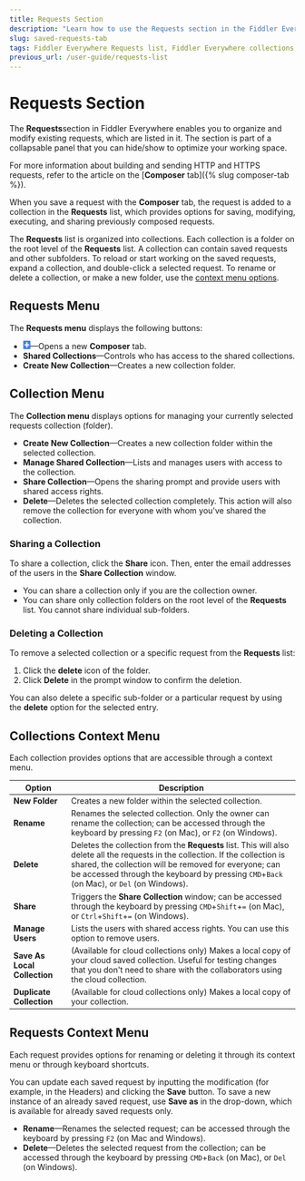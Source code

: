 ```yaml
---
title: Requests Section
description: "Learn how to use the Requests section in the Fiddler Everywhere web-debugging HTTP-proxy client."
slug: saved-requests-tab
tags: Fiddler Everywhere Requests list, Fiddler Everywhere collections, saved requests, share requests, share Fiddler collection
previous_url: /user-guide/requests-list
---
```


# Requests Section

The **Requests**section in Fiddler Everywhere enables you to organize and modify existing requests, which are listed in it. The section is part of a collapsable panel that you can hide/show to optimize your working space.

For more information about building and sending HTTP and HTTPS requests, refer to the article on the [**Composer** tab]({% slug composer-tab %}).

When you save a request with the **Composer** tab, the request is added to a collection in the **Requests** list, which provides options for saving, modifying, executing, and sharing previously composed requests.

The **Requests** list is organized into collections. Each collection is a folder on the root level of the **Requests** list. A collection can contain saved requests and other subfolders. To reload or start working on the saved requests, expand a collection, and double-click a selected request. To rename or delete a collection, or make a new folder, use the [context menu options](#requests-context-menu).

## Requests Menu

The **Requests menu** displays the following buttons:

- ![Create New Request](../images/requests/create-new-requests-sign.png)&mdash;Opens a new **Composer** tab.
- **Shared Collections**&mdash;Controls who has access to the shared collections.
- **Create New Collection**&mdash;Creates a new collection folder.

## Collection Menu

The **Collection menu** displays options for managing your currently selected requests collection (folder).

- **Create New Collection**&mdash;Creates a new collection folder within the selected collection.
- **Manage Shared Collection**&mdash;Lists and manages users with access to the collection.
- **Share Collection**&mdash;Opens the sharing prompt and provide users with shared access rights.
- **Delete**&mdash;Deletes the selected collection completely. This action will also remove the collection for everyone with whom you've shared the collection.

### Sharing a Collection

To share a collection, click the __Share__ icon. Then, enter the email addresses of the users in the **Share Collection** window.

- You can share a collection only if you are the collection owner.
- You can share only collection folders on the root level of the **Requests** list. You cannot share individual sub-folders.  


### Deleting a Collection

To remove a selected collection or a specific request from the **Requests** list:

1. Click the **delete** icon of the folder.
1. Click __Delete__ in the prompt window to confirm the deletion.

You can also delete a specific sub-folder or a particular request by using the **delete** option for the selected entry.

## Collections Context Menu

Each collection provides options that are accessible through a context menu.

| Option      | Description |
| ----------- | ----------- |
| **New Folder**  | Creates a new folder within the selected collection.
| **Rename**      | Renames the selected collection. Only the owner can rename the collection; can be accessed through the keyboard by pressing `F2` (on Mac), or `F2` (on Windows).
| **Delete**      | Deletes the collection from the **Requests** list. This will also delete all the requests in the collection. If the collection is shared, the collection will be removed for everyone; can be accessed through the keyboard by pressing `CMD`+`Back` (on Mac), or `Del` (on Windows).
| **Share**       | Triggers the **Share Collection** window; can be accessed through the keyboard by pressing `CMD`+`Shift`+`=` (on Mac), or `Ctrl`+`Shift`+`=` (on Windows).
| **Manage Users**| Lists the users with shared access rights. You can use this option to remove users.
| **Save As Local Collection** |(Available for cloud collections only) Makes a local copy of your cloud saved collection. Useful for testing changes that you don't need to share with the collaborators using the cloud collection.
| **Duplicate Collection** |(Available for cloud collections only) Makes a local copy of your collection.


## Requests Context Menu

Each request provides options for renaming or deleting it through its context menu or through keyboard shortcuts.

You can update each saved request by inputting the modification (for example, in the Headers) and clicking the __Save__ button. To save a new instance of an already saved request, use __Save as__ in the drop-down, which is available for already saved requests only.

- **Rename**&mdash;Renames the selected request; can be accessed through the keyboard by pressing `F2` (on Mac and Windows).
- **Delete**&mdash;Deletes the selected request from the collection; can be accessed through the keyboard by pressing `CMD`+`Back` (on Mac), or `Del` (on Windows).

